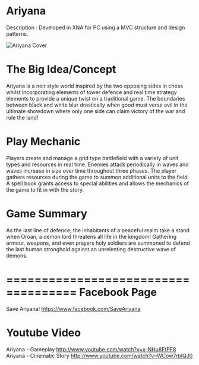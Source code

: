 Ariyana
================================
Description : Developed in XNA for PC using a MVC structure and design patterns.

![Ariyana Cover](https://raw.github.com/apoclyps/Ariyana/master/Screenshots/Ariyana.jpg)

The Big Idea/Concept
=======================
Ariyana is a noir style world inspired by the two opposing sides in chess whilst incorporating elements of tower defence and real time strategy elements to provide a unique twist on a traditional game. The boundaries between black and white blur drastically when good must verse evil in the ultimate showdown where only one side can claim victory of the war and rule the land!

Play Mechanic
=========================
Players create and manage a grid type battlefield with a variety of unit types and resources in real time. Enemies attack periodically in waves and waves increase in size over time throughout three phases. The player gathers resources during the game to summon additional units to the field. A spell book grants access to special abilities and allows the mechanics of the game to fit in with the story.

Game Summary
====================
As the last line of defence, the inhabitants of a peaceful realm take a stand when Oroan, a demon lord threatens all life in the kingdom! Gathering armour, weapons, and even prayers holy soldiers are summoned to defend the last human stronghold against an unrelenting destructive wave of demons.

====================================
Facebook Page
===================
Save Ariyana! https://www.facebook.com/SaveAriyana

Youtube Video
========================
Ariyana - Gameplay http://www.youtube.com/watch?v=x-NHu8FtPF8
Ariyana - Cinematic Story http://www.youtube.com/watch?v=WCow7rbIQJ0
